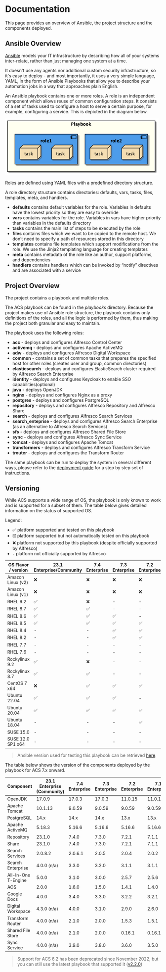 # Documentation

This page provides an overview of Ansible, the project structure and the components deployed.

## Ansible Overview

[Ansible](https://www.ansible.com/overview/how-ansible-works) models your IT infrastructure by describing how all of your systems inter-relate, rather than just managing one system at a time.

It doesn't use any agents nor additional custom security infrastructure, so it's easy to deploy - and most importantly, it uses a very simple language, YAML, in the form of Ansible Playbooks that allow you to describe your automation jobs in a way that approaches plain English.

An Ansible playbook contains one or more roles. A role is an independent component which allows reuse of common configuration steps. It consists of a set of tasks used to configure a host to serve a certain purpose, for example, configuring a service. This is depicted in the diagram below.

![Playbook Overview](./resources/playbook-overview.png)

Roles are defined using YAML files with a predefined directory structure.

A role directory structure contains directories: defaults, vars, tasks, files, templates, meta, and handlers.

* **defaults** contains default variables for the role. Variables in defaults have the lowest priority so they are easy to override
* **vars** contains variables for the role. Variables in vars have higher priority than variables in the defaults directory
* **tasks** contains the main list of steps to be executed by the role
* **files** contains files which we want to be copied to the remote host. We don’t need to specify a path of resources stored in this directory
* **templates** contains file templates which support modifications from the role. We use the Jinja2 templating language for creating templates
* **meta** contains metadata of the role like an author, support platforms, and dependencies
* **handlers** contains handlers which can be invoked by “notify” directives and are associated with a service

## Project Overview

The project contains a playbook and multiple roles.

The ACS playbook can be found in the _playbooks_ directory. Because the project makes use of Ansible role structure, the playbook contains only definitions of the roles, and all the logic is performed by them, thus making the project both granular and easy to maintain.

The playbook uses the following roles:

* **acc** - deploys and configures Alfresco Control Center
* **activemq** - deploys and configures Apache ActiveMQ
* **adw** - deploys and configures Alfresco Digital Workspace
* **common** - contains a set of common tasks that prepares the specified host
  for other roles (creates user and group, common directories)
* **elasticsearch** - deploys and configures ElasticSearch cluster required by
  Alfresco Search Enterprise
* **identity** - deploys and configures Keycloak to enable SSO
  capabilities(optional)
* **java** - deploys OpenJDK
* **nginx** - deploys and configures Nginx as a proxy
* **postgres** - deploys and configures PostgreSQL
* **repository** - deploys and configures Alfresco Repository and Alfresco Share
* **search** - deploys and configures Alfresco Search Services
* **search_enteprise** - deploys and configures Alfresco Search Enterprise (as
  an alternative to Alfresco Search Services)
* **sfs** - deploys and configures Alfresco Shared File Store
* **sync** - deploys and configures Alfresco Sync Service
* **tomcat** - deploys and configures Apache Tomcat
* **transformers** - deploys and configures Alfresco Transform Service
* **trouter** - deploys and configures the Transform Router

The same playbook can be run to deploy the system in several different ways,
please refer to the [deployment guide](./deployment-guide.md) for a step by step
set of instructions.

## Versioning

While ACS supports a wide range of OS, the playbook is only known to work and is
supported for a subset of them. The table below gives detailed information on
the status of supported OS.

Legend:

* :white_check_mark: platform supported and tested on this playbook
* :ballot_box_with_check: platform supported but not automatically tested on this playbook
* :x: platform not supported by this playbook (despite officially supported by Alfresco)
* `-` platform not officially supported by Alfresco

| OS Flavor / version | 23.1 Enterprise/Community | 7.4 Enterprise          | 7.3 Enterprise     | 7.2 Enterprise     | 7.1 Enterprise     | 7.0 Enterprise     |
|---------------------|---------------------------|-------------------------|--------------------|--------------------|--------------------|--------------------|
| Amazon Linux (v2)   | :x:                       | :x:                     | :x:                | :x:                | :x:                | :x:                |
| Amazon Linux (v1)   | :x:                       | :x:                     | :x:                | :x:                | :x:                | :x:                |
| RHEL 9.2            | :white_check_mark:        | :x:                     | -                  | -                  | -                  | -                  |
| RHEL 8.7            | :white_check_mark:        | :white_check_mark:      | -                  | -                  | -                  | -                  |
| RHEL 8.6            | :white_check_mark:        | :white_check_mark:      | :white_check_mark: | -                  | -                  | -                  |
| RHEL 8.5            | :white_check_mark:        | :white_check_mark:      | :white_check_mark: | :white_check_mark: | -                  | -                  |
| RHEL 8.4            | -                         | -                       | :white_check_mark: | :white_check_mark: | :white_check_mark: | :white_check_mark: |
| RHEL 8.2            | -                         | -                       | :white_check_mark: | :white_check_mark: | :white_check_mark: | :white_check_mark: |
| RHEL 7.7            | -                         | -                       | -                  | -                  | :white_check_mark: | :white_check_mark: |
| RHEL 7.6            | -                         | -                       | -                  | -                  | :white_check_mark: | :white_check_mark: |
| Rockylinux 9.2      | :white_check_mark:        | :x:                     | -                  | -                  | -                  | -                  |
| Rockylinux 8.7      | :white_check_mark:        | :white_check_mark:      | -                  | -                  | -                  | -                  |
| CentOS 7 x64        | :x:                       | :white_check_mark:      | :white_check_mark: | :white_check_mark: | :white_check_mark: | :white_check_mark: |
| Ubuntu 22.04        | :white_check_mark:        | :white_check_mark:      | :white_check_mark: | -                  | -                  | -                  |
| Ubuntu 20.04        | :white_check_mark:        | :white_check_mark:      | :white_check_mark: | :white_check_mark: | :white_check_mark: | :white_check_mark: |
| Ubuntu 18.04        | -                         | -                       | -                  | :white_check_mark: | :white_check_mark: | :white_check_mark: |
| SUSE 15.0           | -                         | -                       | -                  | -                  | -                  | :x:                |
| SUSE 12.0 SP1 x64   | -                         | -                       | -                  | -                  | -                  | :x:                |

> Ansible version used for testing this playbook can be retrieved [here](https://github.com/Alfresco/alfresco-ansible-deployment/blob/master/Pipfile#L7).

The table below shows the version of the components deployed by the playbook for ACS 7.x onward.

| Component           | 23.1 Enterprise (Community) | 7.4 Enterprise | 7.3 Enterprise | 7.2 Enterprise | 7.1 Enterprise | 7.0 Enterprise |
|---------------------|-----------------------------|----------------|----------------|----------------|----------------|----------------|
| OpenJDK             | 17.0.9                      | 17.0.3         | 17.0.3         | 11.0.15        | 11.0.15        | 11.0.15        |
| Apache Tomcat       | 10.1.13                     | 9.0.59         | 9.0.59         | 9.0.59         | 9.0.59         | 8.5.76         |
| PostgreSQL          | 14.x                        | 14.x           | 14.x           | 13.x           | 13.x           | 13.x           |
| Apache ActiveMQ     | 5.18.3                      | 5.16.6         | 5.16.6         | 5.16.6         | 5.16.6         | 5.16.6         |
| Repository          | 23.1.0                      | 7.4.0          | 7.3.0          | 7.2.1          | 7.1.1          | 7.0.1.4        |
| Share               | 23.1.0                      | 7.4.0          | 7.3.0          | 7.2.1          | 7.1.1          | 7.0.1.4        |
| Search Services     | 2.0.8.2                     | 2.0.6.1        | 2.0.5          | 2.0.4          | 2.0.2          | 2.0.1.1        |
| Search Enterprise   | 4.0.0 (n/a)                 | 3.3.0          | 3.2.0          | 3.1.1          | 3.1.1          | -              |
| All-In-One T-Engine | 5.0.0                       | 3.1.0          | 3.0.0          | 2.5.7          | 2.5.6          | 2.3.10         |
| AOS                 | 2.0.0                       | 1.6.0          | 1.5.0          | 1.4.1          | 1.4.0          | 1.4.0          |
| Google Docs         | 4.0.0                       | 3.4.0          | 3.3.0          | 3.2.2          | 3.2.1          | 3.2.1          |
| Digital Workspace   | 4.3.0 (n/a)                 | 4.0.0          | 3.1.0          | 2.9.0          | 2.6.0          | 2.1.0          |
| Transform Router    | 4.0.0 (n/a)                 | 2.1.0          | 2.0.0          | 1.5.3          | 1.5.1          | 1.3.2          |
| Shared File Store   | 4.0.0 (n/a)                 | 2.1.0          | 2.0.0          | 0.16.1         | 0.16.1         | 0.13.0         |
| Sync Service        | 4.0.0 (n/a)                 | 3.9.0          | 3.8.0          | 3.6.0          | 3.5.0          | 3.4.0          |

> Support for ACS 6.2 has been deprecated since November 2022, but you can still use the latest playbook that supported it ([v2.2.0](https://github.com/Alfresco/alfresco-ansible-deployment/releases/tag/v2.2.0))
